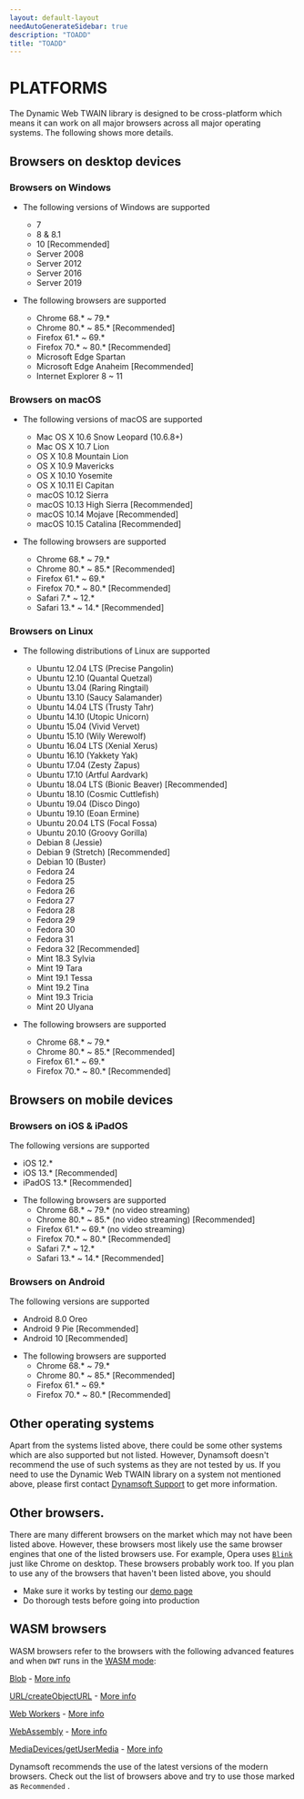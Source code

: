 ```yaml
---
layout: default-layout
needAutoGenerateSidebar: true
description: "TOADD"
title: "TOADD"
---
```


# PLATFORMS

The Dynamic Web TWAIN library is designed to be cross-platform which means it can work on all major browsers across all major operating systems. The following shows more details.

## Browsers on desktop devices

### Browsers on Windows

* The following versions of Windows are supported
  + 7
  + 8 & 8.1
  + 10 [Recommended]
  + Server 2008
  + Server 2012
  + Server 2016
  + Server 2019

* The following browsers are supported
  + Chrome 68.* ~ 79.*
  + Chrome 80.* ~ 85.* [Recommended]
  + Firefox 61.* ~ 69.*
  + Firefox 70.* ~ 80.* [Recommended]
  + Microsoft Edge Spartan
  + Microsoft Edge Anaheim [Recommended]
  + Internet Explorer 8 ~ 11

### Browsers on macOS

* The following versions of macOS are supported
  + Mac OS X 10.6 Snow Leopard (10.6.8+)
  + Mac OS X 10.7 Lion
  + OS X 10.8 Mountain Lion
  + OS X 10.9 Mavericks
  + OS X 10.10 Yosemite
  + OS X 10.11 El Capitan
  + macOS 10.12 Sierra
  + macOS 10.13 High Sierra [Recommended]
  + macOS 10.14 Mojave [Recommended]
  + macOS 10.15 Catalina [Recommended]

* The following browsers are supported
  + Chrome 68.* ~ 79.*
  + Chrome 80.* ~ 85.* [Recommended]
  + Firefox 61.* ~ 69.*
  + Firefox 70.* ~ 80.* [Recommended]
  + Safari 7.* ~ 12.*
  + Safari 13.* ~ 14.* [Recommended]

### Browsers on Linux

* The following distributions of Linux are supported
  + Ubuntu 12.04 LTS (Precise Pangolin)
  + Ubuntu 12.10 (Quantal Quetzal)
  + Ubuntu 13.04 (Raring Ringtail)
  + Ubuntu 13.10 (Saucy Salamander)
  + Ubuntu 14.04 LTS (Trusty Tahr)
  + Ubuntu 14.10 (Utopic Unicorn)
  + Ubuntu 15.04 (Vivid Vervet)
  + Ubuntu 15.10 (Wily Werewolf)
  + Ubuntu 16.04 LTS (Xenial Xerus)
  + Ubuntu 16.10 (Yakkety Yak)
  + Ubuntu 17.04 (Zesty Zapus)
  + Ubuntu 17.10 (Artful Aardvark)
  + Ubuntu 18.04 LTS (Bionic Beaver) [Recommended]
  + Ubuntu 18.10 (Cosmic Cuttlefish)
  + Ubuntu 19.04 (Disco Dingo)
  + Ubuntu 19.10 (Eoan Ermine)
  + Ubuntu 20.04 LTS (Focal Fossa)
  + Ubuntu 20.10 (Groovy Gorilla)
  + Debian 8 (Jessie)
  + Debian 9 (Stretch) [Recommended]
  + Debian 10 (Buster)
  + Fedora 24
  + Fedora 25
  + Fedora 26
  + Fedora 27
  + Fedora 28
  + Fedora 29
  + Fedora 30
  + Fedora 31
  + Fedora 32 [Recommended]
  + Mint 18.3 Sylvia
  + Mint 19 Tara
  + Mint 19.1 Tessa
  + Mint 19.2 Tina
  + Mint 19.3 Tricia
  + Mint 20 Ulyana

* The following browsers are supported
  + Chrome 68.* ~ 79.*
  + Chrome 80.* ~ 85.* [Recommended]
  + Firefox 61.* ~ 69.*
  + Firefox 70.* ~ 80.* [Recommended]

## Browsers on mobile devices

### Browsers on iOS & iPadOS

The following versions are supported

  + iOS 12.*
  + iOS 13.* [Recommended]
  + iPadOS 13.* [Recommended]

* The following browsers are supported
  + Chrome 68.* ~ 79.* (no video streaming)
  + Chrome 80.* ~ 85.* (no video streaming) [Recommended]
  + Firefox 61.* ~ 69.* (no video streaming)
  + Firefox 70.* ~ 80.* [Recommended]
  + Safari 7.* ~ 12.*
  + Safari 13.* ~ 14.* [Recommended]

### Browsers on Android

The following versions are supported

  + Android 8.0 Oreo
  + Android 9 Pie [Recommended]
  + Android 10 [Recommended]

* The following browsers are supported
  + Chrome 68.* ~ 79.*
  + Chrome 80.* ~ 85.* [Recommended]
  + Firefox 61.* ~ 69.*
  + Firefox 70.* ~ 80.* [Recommended]

## Other operating systems

Apart from the systems listed above, there could be some other systems which are also supported but not listed. However, Dynamsoft doesn't recommend the use of such systems as they are not tested by us. If you need to use the Dynamic Web TWAIN library on a system not mentioned above, please first contact [Dynamsoft Support]({{site.about}}getsupport.html) to get more information.

## Other browsers.

There are many different browsers on the market which may not have been listed above. However, these browsers most likely use the same browser engines that one of the listed browsers use. For example, Opera uses [ `Blink` ](https://en.wikipedia.org/wiki/Blink_(web_engine)) just like Chrome on desktop. These browsers probably work too. If you plan to use any of the browsers that haven't been listed above, you should

  + Make sure it works by testing our [demo page](https://demo.dynamsoft.com/dwt/online_demo_scan.aspx)
  + Do thorough tests before going into production

## WASM browsers

WASM browsers refer to the browsers with the following advanced features and when `DWT` runs in the [WASM mode]({{site.indepth}}initialize.html#wasm-mode):

[Blob](https://developer.mozilla.org/en-US/docs/Web/API/Blob) - [More info](https://caniuse.com/#feat=blobbuilder)

[URL/createObjectURL](https://developer.mozilla.org/en-US/docs/Web/API/URL/createObjectURL) - [More info](https://caniuse.com/#feat=bloburls)

[Web Workers](https://developer.mozilla.org/en-US/docs/Web/API/Web_Workers_API) - [More info](https://caniuse.com/#feat=webworkers)

[WebAssembly](https://developer.mozilla.org/en-US/docs/Web/JavaScript/Reference/Global_objects/WebAssembly) -
[More info](https://caniuse.com/#feat=wasm)

[MediaDevices/getUserMedia](https://developer.mozilla.org/en-US/docs/Web/API/MediaDevices/getUserMedia) - [More info](https://caniuse.com/#feat=stream)

Dynamsoft recommends the use of the latest versions of the modern browsers. Check out the list of browsers above and try to use those marked as `Recommended` .
